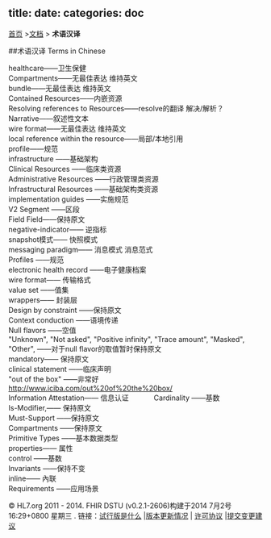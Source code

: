 title: 
date: 
categories: doc
---		

  [首页](../home/index.html) >[文档](documentation.html) > **术语汉译**	


##术语汉译  Terms in Chinese

 
healthcare——卫生保健        
Compartments——无最佳表达 维持英文      
bundle——无最佳表达 维持英文     
Contained Resources——内嵌资源     
Resolving references to Resources——resolve的翻译 解决/解析？     
Narrative——叙述性文本     
wire format——无最佳表达 维持英文      
local reference within the resource——局部/本地引用     
profile——规范       
 infrastructure ——基础架构      
Clinical Resources ——临床类资源      
Administrative Resources ——行政管理类资源     
Infrastructural Resources ——基础架构类资源    
implementation guides ——实施规范      
V2 Segment ——区段      
Field Field——保持原文     
negative-indicator—— 逆指标     
snapshot模式—— 快照模式     
messaging paradigm—— 消息模式 消息范式     
Profiles ——规范     
electronic health record ——电子健康档案     
wire format—— 传输格式     
value set ——值集     
wrappers—— 封装层     
Design by constraint ——保持原文       
Context conduction ——语境传递     
Null flavors ——空值      
"Unknown", "Not asked", "Positive infinity", "Trace amount", "Masked", "Other", ——对于null flavor的取值暂时保持原文      
mandatory—— 保持原文      
clinical statement ——临床声明       
"out of the box" ——非常好 http://www.iciba.com/out%20of%20the%20box/      
Information Attestation—— 信息认证　　   　
Cardinality ——基数    
Is-Modifier,—— 保持原文    
Must-Support ——保持原文     
Compartments ——保持原文     
Primitive Types ——基本数据类型     
properties—— 属性     
control ——基数     
Invariants ——保持不变      
inline—— 內联       
 Requirements ——应用场景      


&copy; HL7.org 2011 - 2014. FHIR DSTU (v0.2.1-2606)构建于2014  7月2号 16:29+0800 星期三 . 
链接：[试行版是什么](http://hl7.org/implement/standards/fhir/dstu.htmll) |[版本更新情况](http://hl7.org/implement/standards/fhir/history.htmll) | [许可协议](http://hl7.org/implement/standards/fhir/license.htmll) |[提交变更建议](http://gforge.hl7.org/gf/project/fhir/tracker/?action=TrackerItemAdd&tracker_id=677) 	 		